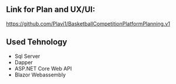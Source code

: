 ## Link for Plan and UX/UI: 
   https://github.com/Plavi1/BasketballCompetitionPlatformPlanning.v1

## Used Tehnology

* Sql Server
* Dapper
* ASP.NET Core Web API 
* Blazor Webassembly
